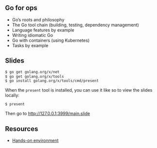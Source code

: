 ## Go for ops

- Go’s roots and philosophy
- The Go tool chain (building, testing, dependency management)
- Language features by example
- Writing idiomatic Go 
- Go with containers (using Kubernetes)
- Tasks by example

## Slides

```bash
$ go get golang.org/x/net
$ go get golang.org/x/tools
$ go install golang.org/x/tools/cmd/present
```

When the `present` tool is installed, you can use it like so to view the slides locally:

```bash
$ present
```

Then go to http://127.0.0.1:3999/main.slide

## Resources

- [Hands-on environment](https://katacoda.com/mhausenblas/scenarios/go-containers)